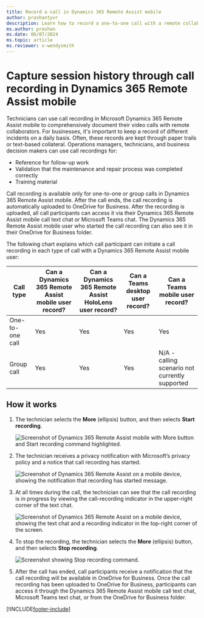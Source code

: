 ```yaml
---
title: Record a call in Dynamics 365 Remote Assist mobile
author: prashantyvr
description: Learn how to record a one-to-one call with a remote collaborator in Dynamics 365 Remote Assist mobile. 
ms.author: prashan
ms.date: 06/07/2024
ms.topic: article
ms.reviewer: v-wendysmith
---
```


# Capture session history through call recording in Dynamics 365 Remote Assist mobile

Technicians can use call recording in Microsoft Dynamics 365 Remote Assist mobile to comprehensively document their video calls with remote collaborators. For businesses, it's important to keep a record of different incidents on a daily basis. Often, these records are kept through paper trails or text-based collateral. Operations managers, technicians, and business decision makers can use call recordings for:

- Reference for follow-up work
- Validation that the maintenance and repair process was completed correctly
- Training material

Call recording is available only for one-to-one or group calls in Dynamics 365 Remote Assist mobile. After the call ends, the call recording is automatically uploaded to OneDrive for Business. After the recording is uploaded, all call participants can access it via their Dynamics 365 Remote Assist mobile call text chat or  Microsoft Teams chat. The Dynamics 365 Remote Assist mobile user who started the call recording can also see it in their OneDrive for Business folder.

The following chart explains which call participant can initiate a call recording in each type of call with a Dynamics 365 Remote Assist mobile user:

| Call type|Can a Dynamics 365 Remote Assist mobile user record?     |Can a Dynamics 365 Remote Assist HoloLens user record?     | Can a Teams desktop user record? |  Can a Teams mobile user record?  |  
|---|---|---|---|---|
|  One-to-one call |  Yes |  Yes |  Yes | Yes |
|  Group call |  Yes | Yes | Yes | N/A - calling scenario not currently supported |  

## How it works

1. The technician selects the **More** (ellipsis) button, and then selects **Start recording**.

    ![Screenshot of Dynamics 365 Remote Assist mobile with More button and Start recording command highlighted.](./media/call-recording-1.jpg)

2. The technician receives a privacy notification with Microsoft’s privacy policy and a notice that call recording has started. 

    ![Screenshot of Dynamics 365 Remote Assist on a mobile device, showing the notification that recording has started message.](./media/call-recording-2.jpg)

3. At all times during the call, the technician can see that the call recording is in progress by viewing the call-recording indicator in the upper-right corner of the text chat.

    ![Screenshot of Dynamics 365 Remote Assist on a mobile device, showing the text chat and a recording indicator in the top-right corner of the screen.](./media/call-recording-3.jpg)

4. To stop the recording, the technician selects the **More** (ellipsis) button, and then selects **Stop recording**. 

    ![Screenshot showing Stop recording command.](./media/record-calls-stop-recording.jpg)

5. After the call has ended, call participants receive a notification that the call recording will be available in OneDrive for Business. Once the call recording has been uploaded to OneDrive for Business, participants can access it through the Dynamics 365 Remote Assist mobile call text chat, Microsoft Teams text chat, or from the OneDrive for Business folder.

[!INCLUDE[footer-include](../../includes/footer-banner.md)]
